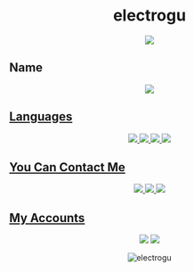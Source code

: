 <h1 align="center">electrogu</h1>

<div align="center">
    <a href="https://discord.com/users/456931337958326294" title="Discord Presence"><img src="https://lanyard-profile-readme.vercel.app/api/456931337958326294"></a>
</div>

## Name

<div align="center">
  <a href="https://arifaygun.me" target"blank_"><img src="https://img.shields.io/badge/Ahmet%20Arif%20Aygun%20-%23323330.svg?&style=for-the-badge&logoColor=00D7FC">
</div>

## Languages
<div align="center">
<img src="https://img.shields.io/badge/javascript%20-%23323330.svg?&style=for-the-badge&logo=javascript&logoColor=00D7FC"> 
<img src="https://img.shields.io/badge/C%20-%23323330.svg?&style=for-the-badge&logo=c&logoColor=00D7FC">  
<img src="https://img.shields.io/badge/Python%20-%23323330.svg?&style=for-the-badge&logo=python&logoColor=00D7FC">  
<img src="https://img.shields.io/badge/Java%20-%23323330.svg?&style=for-the-badge&logo=java&logoColor=00D7FC">  

</div>

## You Can Contact Me

<div align="center">
<img src="https://img.shields.io/badge/ugortcele+dev@gmail.com%20-%23323330.svg?&style=for-the-badge&logo=gmail&logoColor=00D7FC"/> 
<img src="https://img.shields.io/badge/araygun48@gmail.com%20-%23323330.svg?&style=for-the-badge&logo=gmail&logoColor=00D7FC"/> 
<a href="" target"blank_"><img src="https://img.shields.io/badge/Arif%20Aygun%20Website%20-%23323330.svg?&style=for-the-badge&logoColor=00D7FC">
</div>

## My Accounts
<p align="center">
   <a href="https://discord.com/users/456931337958326294" target"blank_">
   <img src="https://img.shields.io/badge/discord%20-111111.svg?&style=for-the-badge&logo=discord&logoColor=00D7FC"></a>
   <a href="https://github.com/electrogu" target"blank_"><img src="https://img.shields.io/badge/GitHub%20-111111.svg?&style=for-the-badge&logo=github&logoColor=50C7C7"></a>
     <p align="center"> <img src="https://komarev.com/ghpvc/?username=electrogu&color=blue&style=flat-square" alt="electrogu" /> </p> 
